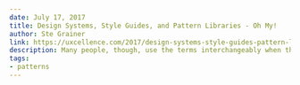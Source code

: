 ```yaml
---
date: July 17, 2017
title: Design Systems, Style Guides, and Pattern Libraries - Oh My!
author: Ste Grainer
link: https://uxcellence.com/2017/design-systems-style-guides-pattern-libraries
description: Many people, though, use the terms interchangeably when they are, in fact, different concepts. Let’s take a few minutes to explore their differences.
tags:
- patterns
---
```


<!-- ARTICLE TAGS
================================
- animation
- code
- contribution
- design-tokens
- leadership
- patterns
- process
- sketch
================================ -->